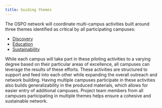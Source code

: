 ```yaml
---
title: Guiding themes
---
```


The OSPO network will coordinate multi-campus activities built around three themes identified as critical by all participating campuses:

- [Discovery](discovery.md)
- [Education](education.md)
- [Sustainability](sustainability.md)

While each campus will take part in these piloting activities to a varying degree based on their particular areas of excellence, all campuses can leverage the results of these efforts. These activities are structured to support and feed into each other while expanding the overall outreach and network building. Having multiple campuses participate in these activities also builds generalizability in the produced materials, which allows for easier entry of additional campuses. Project team members from all campuses participating in multiple themes helps ensure a cohesive and sustainable network.
